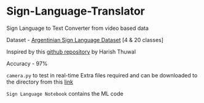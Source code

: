 # Sign-Language-Translator
Sign Language to Text Converter from video based data

Dataset - [Argentinian Sign Language Dataset](http://facundoq.github.io/datasets/lsa64/) [4 & 20 classes]

Inspired by this [github repository](https://github.com/hthuwal/sign-language-gesture-recognition) by Harish Thuwal

Accuracy - 97%

`camera.py` to test in real-time
Extra files required and can be downloaded to the directory from this [link](https://drive.google.com/drive/folders/1k0x9zxEQw0lAeLgaeseRTx8Kmp7tnfDj?usp=sharing)

`Sign Language Notebook` contains the ML code
